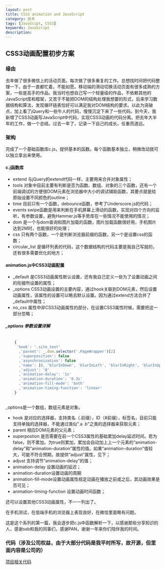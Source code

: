 ```yaml
---
layout: post
title: CSS3 animation and JavaScript
category: 技术
tags: [JavaScipt, CSS3]
keywords: JavaScript
description: 
---
```



## CSS3动画配置初步方案

### 缘由

去年做了很多微信上的活动页面，每次做了很多重复的工作。总想找时间把代码整理一下，由于一直都忙着，不能如愿。移动端的滑动切换活动页面有很多成熟的方案，一些是高手的作品。我当时也想自己写一个轻量级的作品，不依赖其他的JavaScript库和框架，又苦于不能把DOM的结构处理我想要的形式，后来学习数据结构和算法，发现循环链表恰好可以满足我对DOM结构的要求。以此为突破点，加上看了jQuery和一些牛人的代码，慢慢沉淀下来了一些代码。到今天，我新增了CSS3动画写JavaScript中代码，实现CSS3动画的代码分离。把去年大半年的工作，做一个总结。过去一年了，记录一下自己的成长，任重而道远。


### 架构
完成了一个基础函数库c.js，提供基本的函数。每个函数基本独立，稍微改动就可以独立拿出来使用。

#### c.j函数库

- extend  与jQuery的extend代码一样，主要用来合并对象属性；
- tools   对象中目前主要有判断是否为函数、数组、对象的三个函数，还有一个前端调试的方便很DOM元素在浏览器中大小的调试辅助函数，其要点就是给原始设置不同颜色的outline；
- time    目前只有一个函数，debounce函数，参考了Underscore.js的代码；
- events  swipe函数是用来判断在手机屏幕上滑动的函数，实现对四个方向的监听，有参数设置，避免Hammer.js等手势库在一些情况不能使用的情况；
- dom     是一个与dom查询和图片加载的函数，图片加载函数很好用，手机图片达到2M时，也能很好的处理；
- css     只有两个函数，一个是判断浏览器前缀的函数，另一个是设置css的函数；
- circular_list 是循环列表的代码，这个数据结构的代码主要是我自己写就的，还有很多需要优化的地方；


#### animation.js中CSS3动画配置

- _default  是CSS3动画属性默认设置，还有我自己定义一些为了设置动画之间的衔接所设置的属性；
- _options  CSS3动画设置的主要内容，通过hook关联到DOM元素，然后设置动画属性，该属性的设置可以略去默认设置。因为通过extend方法合并了_default中属性；
- no_css    属性中非CSS3动画属性的部分，在设置CSS3属性时候，需要把这一部分忽略；


##### _options 参数设置详解

```javascript

    {
     'hook': '.site_text'
      ,'parent': _.dom.selector('.PageWrapper')[2]
      ,'superposition': false
      ,'asynchronization': false
      ,'name': [0, 'blurInDown', 'blurInLeft', 'blurInRight', 'blurInUp']
      ,'adjust': '0'
      ,'animation-delay': '1s'
      ,'animation-duration': '0.3s'
      ,'animation-fill-mode': 'both'
      ,'animation-timing-function': 'linear' 
    }
    
```

_options是一个数组，数组元素是对象。

- hook              是对应的选择器，支持类名（.前缀），ID（#前缀），标签名，目前只能支持单独的选择器，不能通过类似".a .b"之类的选择器来获取元素；
- parent            相应DOM元素的父元素；
- superpostion      是否需要在前一个CSS3属性的基础累加delay延迟时间。若为false，则不累加。为true则累加，累加会自动加上上一个元素的“animation-delay”和“animation-duration”属性的值。如果“animation-duration”值较大，可能不符合预期，故提供“adjust”属性，见下；
- adjust            支持调节“animation-delay”的值；
- animation-delay   设置动画的延迟；
- animation-duration设置动画的周期
- animation-fill-mode设置动画属性规定动画在播放之前或之后，其动画效果是否可见；
- animation-timing-function 设置动画时间函数；


还可以设置其他CSS3动画属性，不一一列出了。

在手机测试，在低端手机的浏览器上表现良好，在微信里面略有问题。

这是这个系列的第一篇，我会逐步把c.js中函数解析一下，以感谢那些分享知识的人，感谢ssb和我的同事们，感谢PAN，谢谢一年来你们陪伴我的时间。


### 代码（涉及公司权益，由于大部分代码是我平时所写，故开源，但里面内容是公司的）
[项目相关代码](https://github.com/hiddaorear/study/tree/master/2015_03_11_hr)

